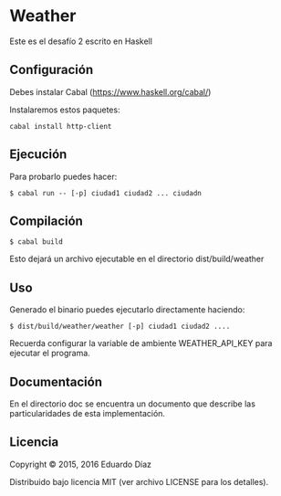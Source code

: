 # Weather 

Este es el desafío 2 escrito en Haskell


## Configuración

Debes instalar Cabal (https://www.haskell.org/cabal/)

Instalaremos estos paquetes:

	cabal install http-client

## Ejecución

Para probarlo puedes hacer:

	$ cabal run -- [-p] ciudad1 ciudad2 ... ciudadn

## Compilación

 	$ cabal build

Esto dejará un archivo ejecutable en el directorio dist/build/weather


## Uso

Generado el binario puedes ejecutarlo directamente haciendo:

    $ dist/build/weather/weather [-p] ciudad1 ciudad2 ....

Recuerda configurar la variable de ambiente WEATHER_API_KEY para ejecutar el programa.


## Documentación

En el directorio doc se encuentra un documento que describe las particularidades de esta implementación.

## Licencia

Copyright © 2015, 2016 Eduardo Díaz

Distribuido bajo licencia MIT (ver archivo LICENSE para los detalles).
